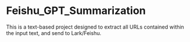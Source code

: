 # Feishu_GPT_Summarization
This is a text-based project designed to extract all URLs contained within the input text, and send to Lark/Feishu. 
